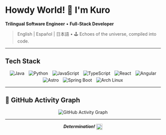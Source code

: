 # Howdy World! 👾 I'm Kuro

**Trilingual Software Engineer** • **Full-Stack Developer**

> English | Español | 日本語 • 🕹️ Echoes of the universe, compiled into code.

---

## Tech Stack

<div style="display: flex; flex-wrap: wrap; justify-content: center; gap: 5px;">
  <img src="https://img.shields.io/badge/Java-262A33?style=for-the-badge&logo=openjdk&logoColor=A6ACB9" alt="Java" />
  <img src="https://img.shields.io/badge/Python-262A33?style=for-the-badge&logo=python&logoColor=A6ACB9" alt="Python" />
  <img src="https://img.shields.io/badge/JavaScript-262A33?style=for-the-badge&logo=javascript&logoColor=A6ACB9" alt="JavaScript" />
  <img src="https://img.shields.io/badge/TypeScript-262A33?style=for-the-badge&logo=typescript&logoColor=A6ACB9" alt="TypeScript" />
  <img src="https://img.shields.io/badge/React-262A33?style=for-the-badge&logo=react&logoColor=A6ACB9" alt="React" />
  <img src="https://img.shields.io/badge/Angular-262A33?style=for-the-badge&logo=angular&logoColor=A6ACB9" alt="Angular" />
  <img src="https://img.shields.io/badge/Astro-262A33?style=for-the-badge&logo=astro&logoColor=A6ACB9" alt="Astro" />
  <img src="https://img.shields.io/badge/Spring_Boot-262A33?style=for-the-badge&logo=springboot&logoColor=A6ACB9" alt="Spring Boot" />
  <img src="https://img.shields.io/badge/Arch_Linux-262A33?style=for-the-badge&logo=archlinux&logoColor=A6ACB9" alt="Arch Linux" />
</div>

---

## 🍫 GitHub Activity Graph

<div align="center">

![GitHub Activity Graph](https://github-readme-activity-graph.vercel.app/graph?username=kurojs&bg_color=transparent&color=9370db&line=1DB954&point=1DB954&area=true&hide_border=true)

</div>

---

<div align="center">

**_Determination!_** <img src="https://kurojs.github.io/AssetHub/images/heart.png" width="20" height="20" alt="heart" style="vertical-align: middle;" />

</div>
